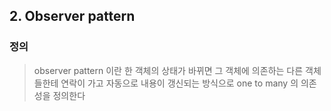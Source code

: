 ## 2. Observer pattern

### 정의

>observer pattern 이란 한 객체의 상태가 바뀌면 그 객체에 의존하는 다른 객체들한테 연락이 가고 자동으로 내용이 갱신되는 방식으로
one to many 의 의존성을 정의한다
